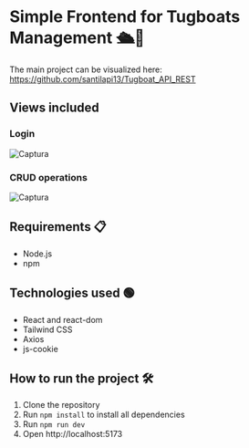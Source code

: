 # Simple Frontend for Tugboats Management  🛳🚢
The main project can be visualized here: https://github.com/santilapi13/Tugboat_API_REST

## Views included
### Login
![Captura](https://github.com/santilapi13/Tugboat_Admin_Frontend/assets/89311154/2680a5e9-36c1-453e-9f40-41d4ee7cb10c)

### CRUD operations
![Captura](https://github.com/santilapi13/Tugboat_Admin_Frontend/assets/89311154/41b97587-b7a5-4c82-9ba5-5efae3405de7)

## Requirements 📋
- Node.js
- npm

## Technologies used 🟢
- React and react-dom
- Tailwind CSS
- Axios
- js-cookie

## How to run the project 🛠
1. Clone the repository
2. Run `npm install` to install all dependencies
3. Run `npm run dev`
4. Open http://localhost:5173
